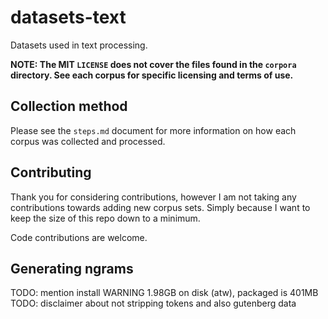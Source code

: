 # datasets-text

Datasets used in text processing.

**NOTE: The MIT `LICENSE` does not cover the files found in the `corpora` directory. See each corpus for specific licensing and terms of use.**

## Collection method

Please see the `steps.md` document for more information on how each corpus was collected and processed.

## Contributing

Thank you for considering contributions, however I am not taking any contributions towards adding new corpus sets.
Simply because I want to keep the size of this repo down to a minimum.

Code contributions are welcome.

## Generating ngrams

TODO: mention install
WARNING 1.98GB on disk (atw), packaged is 401MB
TODO: disclaimer about not stripping tokens and also gutenberg data
